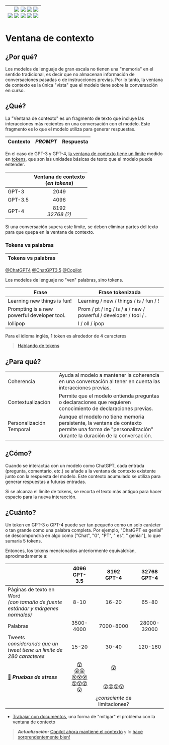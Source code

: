 <div align=right>

|[![](https://img.shields.io/badge/-Inicio-FFF?style=flat&logo=Emlakjet&logoColor=black)](/README.md) [![](https://img.shields.io/badge/-Introducción-FFF?style=flat&logo=abbrobotstudio&logoColor=black)](/documentos/intro.md) [![](https://img.shields.io/badge/-Modelos_de_lenguaje-FFF?style=flat&logo=LiveChat&logoColor=black)](/documentos/LLMs.md) [![](https://img.shields.io/badge/-Panorámica-FFF?style=flat&logo=openstreetmap&logoColor=black)](/documentos/panoramica.md)<br>  [![](https://img.shields.io/badge/-Prompts-FFF?style=flat&logo=Proton&logoColor=black)](/documentos/prompts/README.md) [![](https://img.shields.io/badge/-Ing,_de_prompts-FFF?style=flat&logo=googleearthengine&logoColor=black)](/documentos/ingenieriaDePrompts/README.md) [![](https://img.shields.io/badge/-Patrones-FFF?style=flat&logo=textpattern&logoColor=black)](/documentos/ingenieriaDePrompts/patrones/README.md) [![](https://img.shields.io/badge/8vP-FFF?style=flat&logo=v8&logoColor=black)](/documentos/prompts/mejoresPracticas/8virtudesDelPrompting.md) [![](https://img.shields.io/badge/-Casos_de_uso-FFF?style=flat&logo=gitbook&logoColor=black)](/documentos/casosDeUso/README.md)|
|-:|

</div>

# Ventana de contexto

## ¿Por qué?

Los modelos de lenguaje de gran escala no tienen una "memoria" en el sentido tradicional, es decir que no almacenan información de conversaciones pasadas o de instrucciones previas. Por lo tanto, la ventana de contexto es la única "vista" que el modelo tiene sobre la conversación en curso.

## ¿Qué?

La "Ventana de contexto" es un fragmento de texto que incluye las interacciones más recientes en una conversación con el modelo. Este fragmento es lo que el modelo utiliza para generar respuestas. 

<div align=center>
  
|Contexto|***PROMPT***|Respuesta|
|-|-|-|

</div>

En el caso de GPT-3 y GPT-4, [la ventana de contexto tiene un límite](https://platform.openai.com/docs/models/gpt-3-5) medido en [tokens](tokens.md), que son las unidades básicas de texto que el modelo puede entender.

<div align=center>

||Ventana de contexto<br>(*en tokens*)|
|-|:-:|
GPT-3|2049
GPT-3.5|4096
GPT-4| 8192<br>*32768 (?)*

</div>

Si una conversación supera este límite, se deben eliminar partes del texto para que quepa en la ventana de contexto.

### Tokens vs palabras

|Tokens vs palabras|
|-|
[@ChatGPT4](https://chat.openai.com/share/52db2723-48e5-49f1-a734-67b721920bf1)
[@ChatGPT3.5](https://chat.openai.com/share/b10b28f2-2b4c-4ccc-abe8-dd130e4b6990)
[@Copilot](https://sl.bing.net/oiXW58tqDY)

Los modelos de lenguaje no "ven" palabras, sino tokens.

|Frase|Frase tokenizada|
|-|-|
|Learning new things is fun!|Learning / new / things / is / fun / !|
|Prompting is a new powerful developer tool.|Prom / pt / ing / is / a / new / powerful / developer / tool / .|
|lollipop|l / oll / ipop|

Para el idioma inglés, 1 token es alrededor de 4 caracteres

> [Hablando de tokens](tokens.md)

## ¿Para qué?

|||
|-|-|
Coherencia|Ayuda al modelo a mantener la coherencia en una conversación al tener en cuenta las interacciones previas.
Contextualización|Permite que el modelo entienda preguntas o declaraciones que requieren conocimiento de declaraciones previas.
Personalización Temporal|Aunque el modelo no tiene memoria persistente, la ventana de contexto permite una forma de "personalización" durante la duración de la conversación.

## ¿Cómo?

Cuando se interactúa con un modelo como ChatGPT, cada entrada (pregunta, comentario, etc.) se añade a la ventana de contexto existente junto con la respuesta del modelo. Este contexto acumulado se utiliza para generar respuestas a futuras entradas.

Si se alcanza el límite de tokens, se recorta el texto más antiguo para hacer espacio para la nueva interacción.

## ¿Cuánto?

Un token en GPT-3 o GPT-4 puede ser tan pequeño como un solo carácter o tan grande como una palabra completa. Por ejemplo, "ChatGPT es genial" se descompondría en algo como ["Chat", "G", "PT", " es", " genial"], lo que sumaría 5 tokens.

Entonces, los tokens mencionados anteriormente equivaldrían, aproximadamente a:

||4096<br>GPT-3.5|8192<br>GPT-4|32768<br>GPT-4|
|-|:-:|:-:|:-:|
Páginas de texto en Word<br>*(con tamaño de fuente estándar y márgenes normales)*|8-10|16-20|65-80
Palabras|3500-4000|7000-8000|28000-32000
Tweets<br>*considerando que un tweet tiene un límite de 280 caracteres*|15-20|30-40|120-160
[📁](https://drive.google.com/drive/folders/1sHecgUKJyLfwhFBehn15R5bIXQTJ_sgs?usp=sharing) ***Pruebas de stress***|[😵](https://chat.openai.com/share/6a42b7fd-59b4-475c-a818-af69c0fc5c61) <br/> [😵😵](https://chat.openai.com/share/e43be7f4-3e87-4ddd-800d-7606996eb203) <br/> [😵😵😵](https://chat.openai.com/share/4396fda0-fe7f-43fc-8a43-28dc9e9d7d21) <br/> [😵😵😵😵](https://chat.openai.com/share/35492bb2-4252-4ab3-880c-b8792386ac51)|[😵](https://chat.openai.com/share/b5fbcb0a-f57e-472f-99c6-8b831fbfb870)<br><br><br>[😵😵😵😵](https://chat.openai.com/share/88efa50b-4c05-40b0-9c83-da7d6f477650)
|||¿*consciente* de limitaciones?

- [Trabajar con documentos](/documentos/casosDeUso/examenTipoTest.md), una forma de "mitigar" el problema con la ventana de contexto

> ***Actualización:*** [Copilot ahora mantiene el contexto](https://copilot.microsoft.com/chats/FZif3PHfxRXSym3crGjsy) y lo [hace sorprendentemente bien!](https://drive.google.com/drive/folders/15NpyxP458Ct5b0pGa5f2Rx_6WEBHUmvP?usp=drive_link)